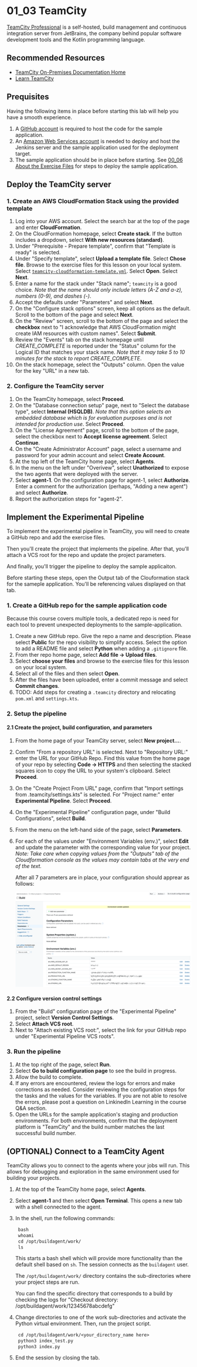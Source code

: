# 01_03 TeamCity
[TeamCity Professional](https://www.jetbrains.com/teamcity/) is a self-hosted, build management and continuous integration server from JetBrains, the company behind popular software development tools and the Kotlin programming language.

## Recommended Resources
- [TeamCity On-Premises Documentation Home](https://www.jetbrains.com/help/teamcity/teamcity-documentation.html)
- [Learn TeamCity](https://www.jetbrains.com/teamcity/learn/)

## Prequisites
Having the following items in place before starting this lab will help you have a smooth experience.

1. A [GitHub account](https://github.com/join) is required to host the code for the sample application.
1. An [Amazon Web Services account](https://aws.amazon.com/free) is needed to deploy and host the Jenkins server and the sample application used for the deployment target.
1. The sample application should be in place before starting.  See [00_06 About the Exercise Files](../../ch0_introduction/00_06_about_the_exercise_files/README.md) for steps to deploy the sample application.

## Deploy the TeamCity server
### 1. Create an AWS CloudFormation Stack using the provided template
1. Log into your AWS account.  Select the search bar at the top of the page and enter **CloudFormation**.
1. On the CloudFormation homepage, select **Create stack**.  If the button includes a dropdown, select **With new resources (standard)**.
1. Under "Prerequisite - Prepare template", confirm that "Template is ready" is selected.
1. Under "Specify template", select **Upload a template file**.  Select **Chose file**.  Browse to the exercise files for this lesson on your local system.  Select [`teamcity-cloudformation-template.yml`](./teamcity-cloudformation-template.yml).  Select **Open**. Select **Next**.
1. Enter a name for the stack under "Stack name"; `teamcity` is a good choice. *Note that the name should only include letters (A-Z and a-z), numbers (0-9), and dashes (-)*.
1. Accept the defaults under "Parameters" and select **Next**.
1. On the "Configure stack options" screen, keep all options as the default.  Scroll to the bottom of the page and select **Next**.
1.  On the "Review" screen, scroll to the bottom of the page and select the **checkbox** next to "I acknowledge that AWS CloudFormation might create IAM resources with custom names".  Select **Submit**.
1. Review the "Events" tab on the stack homepage until *CREATE_COMPLETE* is reported under the "Status" column for the Logical ID that matches your stack name. *Note that it may take 5 to 10 minutes for the stack to report CREATE_COMPLETE*.
1.  On the stack homepage, select the "Outputs" column.  Open the value for the key "URL" in a new tab.

### 2. Configure the TeamCity server
1. On the TeamCity homepage, select **Proceed**.
2. On the "Database connection setup" page, next to "Select the database type", select **Internal (HSQLDB)**.  *Note that this option selects an embedded database which is for evaluation purposes and is not intended for production use*.  Select **Proceed**.
3. On the "License Agreement" page, scroll to the bottom of the page, select the checkbox next to **Accept license agreement**.  Select **Continue**.
4. On the "Create Administrator Account" page, select a username and password for your admin account and select **Create Account**.
5. At the top left of the TeamCity home page, select **Agents**.
6. In the menu on the left under "Overivew", select **Unathorized** to expose the two agents that were deployed with the server.
7. Select **agent-1**.  On the configuration page for agent-1, select **Authorize**.  Enter a comment for the authorization (perhaps, "Adding a new agent") and select **Authorize**.
8. Report the authorization steps for "agent-2".

## Implement the Experimental Pipeline
To implement the experimental pipeline in TeamCity, you will need to create a GitHub repo and add the exercise files.

Then you'll create the project that implements the pipeline.  After that, you'll attach a VCS root for the repo and update the project parameters.

And finally, you'll trigger the pipeline to deploy the sample applicaiton.

Before starting these steps, open the Output tab of the Clouformation stack for the sameple application. You'll be referencing values displayed on that tab.

### 1. Create a GitHub repo for the sample application code
Because this course covers multiple tools, a dedicated repo is need for each tool to prevent unexpected deployments to the sample-application.

1. Create a new GitHub repo. Give the repo a name and description.  Please select **Public** for the repo visibility to simplify access.  Select the option to add a README file and select **Python** when adding a `.gitignore` file.
1. From ther repo home page, select **Add file -> Upload files**.
1. Select **choose your files** and browse to the exercise files for this lesson on your local system.
1. Select all of the files and then select **Open**.
1. After the files have been uploaded, enter a commit message and select **Commit changes**.
1. TODO: Add steps for creating a `.teamcity` directory and relocating `pom.xml` and `settings.kts`.

### 2. Setup the pipeline
#### 2.1 Create the project, build configuration, and parameters
1. From the home page of your TeamCity server, select **New project...**.
2. Confirm "From a repository URL" is selected.  Next to "Repository URL:" enter the URL for your GitHub Repo. Find this value from the home page of your repo by selecting **Code -> HTTPS** and then selecting the stacked squares icon to copy the URL to your system's clipboard. Select **Proceed**.
3. On the "Create Project From URL" page, confirm that "Import settings from .teamcity/settings.kts" is selected.  For "Project name:" enter **Experimental Pipeline**.  Select **Proceed**.
4. On the "Experimental Pipeline" configuration page, under "Build Configurations", select **Build**.
5. From the menu on the left-hand side of the page, select **Parameters**.
6. For each of the values under "Environment Variables (env.)", select **Edit** and update the parameter with the corresponding value for your project.  *Note: Take care when copying values from the "Outputs" tab of the Cloudformation console as the values may contain tabs at the very end of the text.*

    After all 7 parameters are in place, your configuration should apprear as follows:

    ![TeamCity Build Parameters](./TeamCity-Build-Parameters-SCR-20230916-naii.png)

#### 2.2 Configure version control settings
1. From the "Build" configuration page of the "Experimental Pipeline" project, select **Version Control Settings**.
2. Select **Attach VCS root**.
3. Next to "Attach existing VCS root:", select the link for your GitHub repo under "Experimental Pipeline VCS roots".

### 3. Run the pipeline
1. At the top right of the page, select **Run**.
2. Select **Go to build configuration page** to see the build in progress.
3. Allow the build to complete.
4. If any errors are encountered, review the logs for errors and make corrections as needed.  Consider reviewing the configuration steps for the tasks and the values for the variables.  If you are not able to resolve the errors, please post a question on LinkinedIn Learning in the course Q&A section.
5. Open the URLs for the sample application's staging and production environments.  For both environments, confirm that the deployment platform is "TeamCity" and the build number matches the last successful build number.

## (OPTIONAL) Connect to a TeamCity Agent
TeamCity allows you to connect to the agents where your jobs will run.  This allows for debugging and exploration in the same environment used for building your projects.

1. At the top of the TeamCity home page, select **Agents**.
2. Select **agent-1** and then select **Open Terminal**.  This opens a new tab with a shell connected to the agent.

3. In the shell, run the following commands:

        bash
        whoami
        cd /opt/buildagent/work/
        ls

    This starts a bash shell which will provide more functionality than the default shell based on `sh`.  The session connects as the `buildagent` user.

    The `/opt/buildagent/work/` directory contains the sub-directories where your project steps are run.

    You can find the specific directory that corresponds to a build by checking the logs for "Checkout directory: /opt/buildagent/work/12345678abcdefg"

4. Change directories to one of the work sub-directories and activate the Python virtual environment.  Then, run the project script.

        cd /opt/buildagent/work/<your_directory_name here>
        python3 index_test.py
        python3 index.py

5. End the session by closing the tab.


